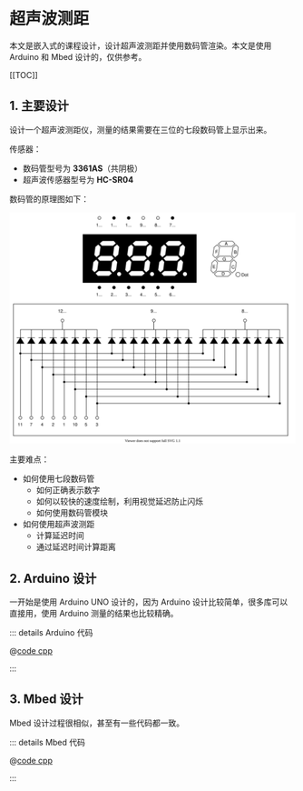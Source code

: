 # 超声波测距

本文是嵌入式的课程设计，设计超声波测距并使用数码管渲染。本文是使用 Arduino 和 Mbed 设计的，仅供参考。

[[TOC]]

## 1. 主要设计

设计一个超声波测距仪，测量的结果需要在三位的七段数码管上显示出来。

传感器：
- 数码管型号为 **3361AS**（共阴极）
- 超声波传感器型号为 **HC-SR04**

数码管的原理图如下：

![](./images/62a6e7be094754312986ad2d.svg)

主要难点：
- 如何使用七段数码管
    - 如何正确表示数字
    - 如何以较快的速度绘制，利用视觉延迟防止闪烁
    - 如何使用数码管模块
- 如何使用超声波测距
    - 计算延迟时间
    - 通过延迟时间计算距离

## 2. Arduino 设计

一开始是使用 Arduino UNO 设计的，因为 Arduino 设计比较简单，很多库可以直接用，使用 Arduino 测量的结果也比较精确。

<!-- TODO：插入连线图和效果图 -->

::: details Arduino 代码

@[code cpp](./src/arduino.ino)

:::

## 3. Mbed 设计

Mbed 设计过程很相似，甚至有一些代码都一致。

<!-- TODO：插入连线图和效果图 -->

::: details Mbed 代码

@[code cpp](./src/mbed.cpp)

:::
